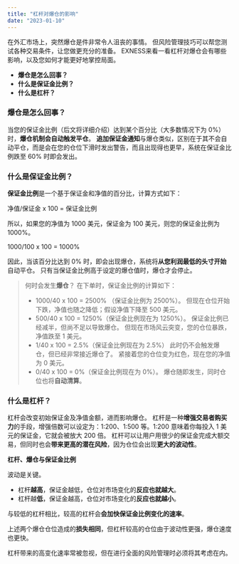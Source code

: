 ```yaml
---
title: "杠杆对爆仓的影响"
date: "2023-01-10"
---
```


在外汇市场上，突然爆仓是件非常令人沮丧的事情。 但风险管理技巧可以帮您测试各种交易条件，让您做更充分的准备。 EXNESS来看一看杠杆对爆仓会有哪些影响，以及您如何才能更好地掌控局面。

- **爆仓是怎么回事？**
- **什么是保证金比例？**
- **什么是杠杆？**

### 爆仓是怎么回事？

当您的保证金比例（后文将详细介绍）达到某个百分比（大多数情况下为 0%）时，**爆仓机制会自动触发平仓**。 **追加保证金通知**与爆仓类似，区别在于其不会自动平仓，而是会在您的仓位下滑时发出警告，而且出现得也更早，系统在保证金比例跌至 60% 时即会发出。

### **什么是保证金比例？**

**保证金比例**是一个基于保证金和净值的百分比，计算方式如下：

净值/保证金 x 100 = 保证金比例

所以，如果您的净值为 1000 美元，保证金为 100 美元，则您的保证金比例为 1000%。

1000/100 x 100 = 1000%

因此，当该百分比达到 0% 时，即会出现爆仓，系统将**从您利润最低的头寸开始**自动平仓。 只有当保证金比例高于设定的爆仓值时，爆仓才会停止。

> 何时会发生**爆仓**？
> 在下单时，保证金比例的计算如下：
> - 1000/40 x 100 = 2500% （保证金比例为 2500%）。
> 但现在仓位开始下跌，净值也随之降低；假设净值下降至 500 美元。
> - 500/40 x 100 = 1250%（保证金比例现在为 1250%）。
> 保证金比例已经减半，但尚不足以导致爆仓。 但现在市场风云突变，您的仓位暴跌，净值跌至 1 美元。
> - 1/40 x 100 = 2.5%（保证金比例现在为 2.5%）
> 此时仍不会触发爆仓，但已经非常接近爆仓了。 紧接着您的仓位变为红色，现在您的净值为 0 美元。
> - 0/40 x 100 = 0%（保证金比例现在为 0%）。
> 爆仓随即发生，同时仓位也将**自动清算**。

### **什么是杠杆？**

杠杆会改变初始保证金及净值金额，进而影响爆仓。 杠杆是一种**增强交易者购买力**的手段，增强倍数可以设定为：1:200、1:500 等。1:200 意味着你每投入 1 美元的保证金，它就会被放大 200 倍。 杠杆可以让用户用很少的保证金完成大额交易，但同时也会**带来更高的潜在风险**，因为仓位会出现**更大的波动性**。

**杠杆、爆仓与保证金比例**

波动是关键。

- 杠杆**越高**，保证金越低，仓位对市场变化的**反应也就越大**。
- 杠杆越**低**，保证金越高，仓位对市场变化的**反应也就越小**。

与较低的杠杆相比，较高的杠杆会**会加快保证金比例变化的速率**。

上述两个爆仓仓位造成的**损失相同**，但杠杆较高的仓位由于波动性更强，爆仓速度也更快。

杠杆带来的高变化速率常被忽视，但在进行全面的风险管理时必须将其考虑在内。
